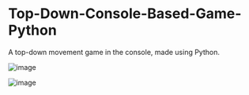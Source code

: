 # Top-Down-Console-Based-Game-Python
A top-down movement game in the console, made using Python.

![image](https://user-images.githubusercontent.com/72771758/172181156-fa4a3007-0e64-4ce7-b6f4-67b4edb699c1.png)

![image](https://user-images.githubusercontent.com/72771758/172180962-82aa4ca0-4c99-4bda-85dd-aea48e414eaa.png)
